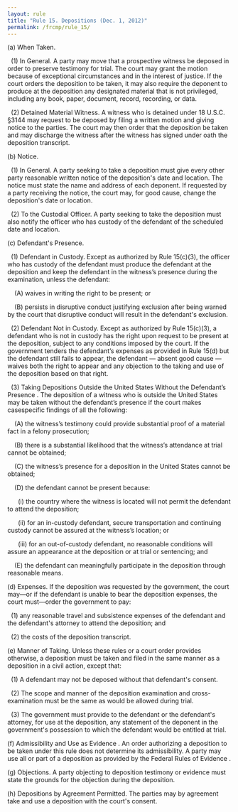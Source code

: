 ```yaml
---
layout: rule
title: "Rule 15. Depositions (Dec. 1, 2012)"
permalink: /frcmp/rule_15/
---
```


(a) When Taken.


&nbsp;&nbsp;(1) In General. A party may move that a prospective witness be deposed in order to preserve testimony for trial. The court may grant the motion because of exceptional circumstances and in the interest of justice. If the court orders the deposition to be taken, it may also require the deponent to produce at the deposition any designated material that is not privileged, including any book, paper, document, record, recording, or data.


&nbsp;&nbsp;(2) Detained Material Witness. A witness who is detained under 18 U.S.C. §3144 may request to be deposed by filing a written motion and giving notice to the parties. The court may then order that the deposition be taken and may discharge the witness after the witness has signed under oath the deposition transcript.


(b) Notice.


&nbsp;&nbsp;(1) In General. A party seeking to take a deposition must give every other party reasonable written notice of the deposition's date and location. The notice must state the name and address of each deponent. If requested by a party receiving the notice, the court may, for good cause, change the deposition's date or location.


&nbsp;&nbsp;(2) To the Custodial Officer. A party seeking to take the deposition must also notify the officer who has custody of the defendant of the scheduled date and location.


(c) Defendant's Presence.


&nbsp;&nbsp;(1) Defendant in Custody. Except as authorized by Rule 15(c)(3), the officer who has custody of the defendant must produce the defendant at the deposition and keep the defendant in the witness’s presence during the examination, unless the defendant:


&nbsp;&nbsp;&nbsp;&nbsp;(A) waives in writing the right to be present; or


&nbsp;&nbsp;&nbsp;&nbsp;(B) persists in disruptive conduct justifying exclusion after being warned by the court that disruptive conduct will result in the defendant's exclusion.


&nbsp;&nbsp;(2) Defendant Not in Custody. Except as authorized by Rule 15(c)(3), a defendant who is not in custody has the right upon request to be present at the deposition, subject to any conditions imposed by the court.  If the government tenders the defendant’s expenses as provided in Rule 15(d) but the defendant still fails to appear, the defendant — absent good cause — waives both the right to appear and any objection to the taking and use of the deposition based on that right.


&nbsp;&nbsp;(3) Taking Depositions Outside the United States Without the Defendant’s Presence . The deposition of a witness who is outside the United States may be taken without the defendant’s presence if the court makes casespecific findings of all the following:


&nbsp;&nbsp;&nbsp;&nbsp;(A) the witness’s testimony could provide substantial proof of a material fact in a felony prosecution;


&nbsp;&nbsp;&nbsp;&nbsp;(B) there is a substantial likelihood that the witness’s attendance at trial cannot be obtained;


&nbsp;&nbsp;&nbsp;&nbsp;(C) the witness’s presence for a deposition in the United States cannot be obtained;


&nbsp;&nbsp;&nbsp;&nbsp;(D) the defendant cannot be present because:


&nbsp;&nbsp;&nbsp;&nbsp;&nbsp;&nbsp;(i) the country where the witness is located will not permit the defendant to attend the deposition;


&nbsp;&nbsp;&nbsp;&nbsp;&nbsp;&nbsp;(ii) for an in-custody defendant, secure transportation and continuing custody cannot be assured at the witness’s location; or


&nbsp;&nbsp;&nbsp;&nbsp;&nbsp;&nbsp;(iii) for an out-of-custody defendant, no reasonable conditions will assure an appearance at the deposition or at trial or sentencing; and


&nbsp;&nbsp;&nbsp;&nbsp;(E) the defendant can meaningfully participate in the deposition through reasonable means.


(d) Expenses. If the deposition was requested by the government, the court may—or if the defendant is unable to bear the deposition expenses, the court must—order the government to pay:


&nbsp;&nbsp;(1) any reasonable travel and subsistence expenses of the defendant and the defendant's attorney to attend the deposition; and


&nbsp;&nbsp;(2) the costs of the deposition transcript.


(e) Manner of Taking. Unless these rules or a court order provides otherwise, a deposition must be taken and filed in the same manner as a deposition in a civil action, except that:


&nbsp;&nbsp;(1) A defendant may not be deposed without that defendant's consent.


&nbsp;&nbsp;(2) The scope and manner of the deposition examination and cross-examination must be the same as would be allowed during trial.


&nbsp;&nbsp;(3) The government must provide to the defendant or the defendant's attorney, for use at the deposition, any statement of the deponent in the government's possession to which the defendant would be entitled at trial.


(f) Admissibility and Use as Evidence . An order authorizing a deposition to be taken under this rule does not determine its admissibility.  A party may use all or part of a deposition as provided by the Federal Rules of Evidence .


(g) Objections. A party objecting to deposition testimony or evidence must state the grounds for the objection during the deposition.


(h) Depositions by Agreement Permitted. The parties may by agreement take and use a deposition with the court's consent.